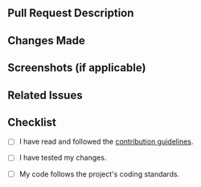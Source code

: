 ## Pull Request Description

<!-- Describe the purpose and goals of your pull request -->

## Changes Made

<!-- List the changes you made in this pull request -->

## Screenshots (if applicable)

<!-- If your changes include visual elements, provide screenshots here -->

## Related Issues

<!-- Mention any issues or discussions related to this pull request -->

## Checklist

- [ ] I have read and followed the [contribution guidelines](CONTRIBUTING.md).
- [ ] I have tested my changes.
- [ ] My code follows the project's coding standards.

